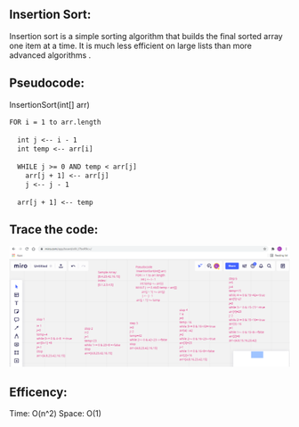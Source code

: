 ## Insertion Sort:

Insertion sort is a simple sorting algorithm that builds the final sorted array one item at a time. It is much less efficient on large lists than more advanced algorithms .

## Pseudocode:

InsertionSort(int[] arr)

    FOR i = 1 to arr.length

      int j <-- i - 1
      int temp <-- arr[i]

      WHILE j >= 0 AND temp < arr[j]
        arr[j + 1] <-- arr[j]
        j <-- j - 1

      arr[j + 1] <-- temp

## Trace the code:

 ![image](trace.png)


## Efficency:

Time: O(n^2)
Space: O(1)
